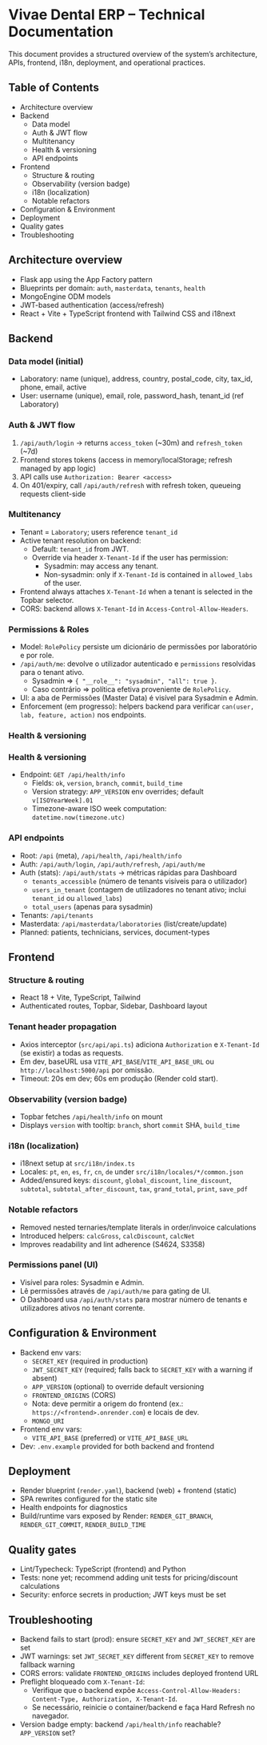 # Vivae Dental ERP – Technical Documentation

This document provides a structured overview of the system’s architecture, APIs, frontend, i18n, deployment, and operational practices.

## Table of Contents
- Architecture overview
- Backend
	- Data model
	- Auth & JWT flow
	- Multitenancy
	- Health & versioning
	- API endpoints
- Frontend
	- Structure & routing
	- Observability (version badge)
	- i18n (localization)
	- Notable refactors
- Configuration & Environment
- Deployment
- Quality gates
- Troubleshooting

## Architecture overview
- Flask app using the App Factory pattern
- Blueprints per domain: `auth`, `masterdata`, `tenants`, `health`
- MongoEngine ODM models
- JWT-based authentication (access/refresh)
- React + Vite + TypeScript frontend with Tailwind CSS and i18next

## Backend

### Data model (initial)
- Laboratory: name (unique), address, country, postal_code, city, tax_id, phone, email, active
- User: username (unique), email, role, password_hash, tenant_id (ref Laboratory)

### Auth & JWT flow
1. `/api/auth/login` → returns `access_token` (~30m) and `refresh_token` (~7d)
2. Frontend stores tokens (access in memory/localStorage; refresh managed by app logic)
3. API calls use `Authorization: Bearer <access>`
4. On 401/expiry, call `/api/auth/refresh` with refresh token, queueing requests client-side

### Multitenancy
- Tenant = `Laboratory`; users reference `tenant_id`
- Active tenant resolution on backend:
	- Default: `tenant_id` from JWT.
	- Override via header `X-Tenant-Id` if the user has permission:
		- Sysadmin: may access any tenant.
		- Non-sysadmin: only if `X-Tenant-Id` is contained in `allowed_labs` of the user.
- Frontend always attaches `X-Tenant-Id` when a tenant is selected in the Topbar selector.
- CORS: backend allows `X-Tenant-Id` in `Access-Control-Allow-Headers`.

### Permissions & Roles
- Model: `RolePolicy` persiste um dicionário de permissões por laboratório e por role.
- `/api/auth/me`: devolve o utilizador autenticado e `permissions` resolvidas para o tenant ativo.
	- Sysadmin ⇒ `{ "__role__": "sysadmin", "all": true }`.
	- Caso contrário ⇒ política efetiva proveniente de `RolePolicy`.
- UI: a aba de Permissões (Master Data) é visível para Sysadmin e Admin.
- Enforcement (em progresso): helpers backend para verificar `can(user, lab, feature, action)` nos endpoints.

### Health & versioning

### Health & versioning
- Endpoint: `GET /api/health/info`
	- Fields: `ok`, `version`, `branch`, `commit`, `build_time`
	- Version strategy: `APP_VERSION` env overrides; default `v[ISOYearWeek].01`
	- Timezone-aware ISO week computation: `datetime.now(timezone.utc)`

### API endpoints
- Root: `/api` (meta), `/api/health`, `/api/health/info`
- Auth: `/api/auth/login`, `/api/auth/refresh`, `/api/auth/me`
- Auth (stats): `/api/auth/stats` → métricas rápidas para Dashboard
	- `tenants_accessible` (número de tenants visíveis para o utilizador)
	- `users_in_tenant` (contagem de utilizadores no tenant ativo; inclui `tenant_id` ou `allowed_labs`)
	- `total_users` (apenas para sysadmin)
- Tenants: `/api/tenants`
- Masterdata: `/api/masterdata/laboratories` (list/create/update)
- Planned: patients, technicians, services, document-types

## Frontend

### Structure & routing
- React 18 + Vite, TypeScript, Tailwind
- Authenticated routes, Topbar, Sidebar, Dashboard layout

### Tenant header propagation
- Axios interceptor (`src/api/api.ts`) adiciona `Authorization` e `X-Tenant-Id` (se existir) a todas as requests.
- Em dev, baseURL usa `VITE_API_BASE`/`VITE_API_BASE_URL` ou `http://localhost:5000/api` por omissão.
- Timeout: 20s em dev; 60s em produção (Render cold start).

### Observability (version badge)
- Topbar fetches `/api/health/info` on mount
- Displays `version` with tooltip: `branch`, short `commit` SHA, `build_time`

### i18n (localization)
- i18next setup at `src/i18n/index.ts`
- Locales: `pt`, `en`, `es`, `fr`, `cn`, `de` under `src/i18n/locales/*/common.json`
- Added/ensured keys: `discount`, `global_discount`, `line_discount`, `subtotal`, `subtotal_after_discount`, `tax`, `grand_total`, `print`, `save_pdf`

### Notable refactors
- Removed nested ternaries/template literals in order/invoice calculations
- Introduced helpers: `calcGross`, `calcDiscount`, `calcNet`
- Improves readability and lint adherence (S4624, S3358)

### Permissions panel (UI)
- Visível para roles: Sysadmin e Admin.
- Lê permissões através de `/api/auth/me` para gating de UI.
- O Dashboard usa `/api/auth/stats` para mostrar número de tenants e utilizadores ativos no tenant corrente.

## Configuration & Environment
- Backend env vars:
	- `SECRET_KEY` (required in production)
	- `JWT_SECRET_KEY` (required; falls back to `SECRET_KEY` with a warning if absent)
	- `APP_VERSION` (optional) to override default versioning
	- `FRONTEND_ORIGINS` (CORS)
	- Nota: deve permitir a origem do frontend (ex.: `https://<frontend>.onrender.com`) e locais de dev.
	- `MONGO_URI`
- Frontend env vars:
	- `VITE_API_BASE` (preferred) or `VITE_API_BASE_URL`
- Dev: `.env.example` provided for both backend and frontend

## Deployment
- Render blueprint (`render.yaml`), backend (web) + frontend (static)
- SPA rewrites configured for the static site
- Health endpoints for diagnostics
- Build/runtime vars exposed by Render: `RENDER_GIT_BRANCH`, `RENDER_GIT_COMMIT`, `RENDER_BUILD_TIME`

## Quality gates
- Lint/Typecheck: TypeScript (frontend) and Python
- Tests: none yet; recommend adding unit tests for pricing/discount calculations
- Security: enforce secrets in production; JWT keys must be set

## Troubleshooting
- Backend fails to start (prod): ensure `SECRET_KEY` and `JWT_SECRET_KEY` are set
- JWT warnings: set `JWT_SECRET_KEY` different from `SECRET_KEY` to remove fallback warning
- CORS errors: validate `FRONTEND_ORIGINS` includes deployed frontend URL
- Preflight bloqueado com `X-Tenant-Id`:
	- Verifique que o backend expõe `Access-Control-Allow-Headers: Content-Type, Authorization, X-Tenant-Id`.
	- Se necessário, reinicie o container/backend e faça Hard Refresh no navegador.
- Version badge empty: backend `/api/health/info` reachable? `APP_VERSION` set?
